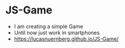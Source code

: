 # JS-Game
* I am creating a simple Game
* Until now just work in smartphones
* https://lucasnuernberg.github.io/JS-Game/
